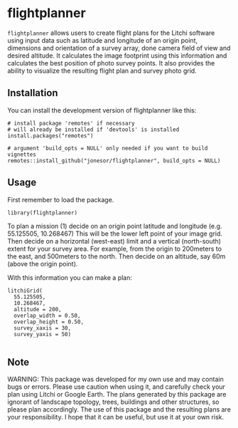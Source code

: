 
# flightplanner

<!-- badges: start -->
<!-- badges: end -->

`flightplanner` allows users to create flight plans for the Litchi software using input data such as latitude and longitude of an origin point, dimensions and orientation of a survey array, done camera field of view and desired altitude. It calculates the image footprint using this information and calculates the best position of photo survey points. It also provides the ability to visualize the resulting flight plan and survey photo grid.

## Installation

You can install the development version of flightplanner like this:

```{r}
# install package 'remotes' if necessary
# will already be installed if 'devtools' is installed
install.packages("remotes")

# argument 'build_opts = NULL' only needed if you want to build vignettes
remotes::install_github("jonesor/flightplanner", build_opts = NULL)
```

## Usage

First remember to load the package.

```{r}
library(flightplanner)
```

To plan a mission (1) decide on an origin point latitude and longitude (e.g. 55.125505, 10.268467) This will be the lower left point of your image grid. Then decide on a horizontal (west-east) limit and a vertical (north-south) extent for your survey area. For example, from the origin to 200meters to the east, and 500meters to the north. Then decide on an altitude, say 60m (above the origin point). 

With this information you can make a plan:

```{r}
litchiGrid(
  55.125505,
  10.268467,
  altitude = 200,
  overlap_width = 0.50,
  overlap_height = 0.50,
  survey_xaxis = 30,
  survey_yaxis = 50)
  
```


## Note

WARNING: This package was developed for my own use and may contain bugs or errors. Please use caution when using it, and carefully check your plan using Litchi or Google Earth. The plans generated by this package are ignorant of landscape topology, trees, buildings and other structures, so please plan accordingly. The use of this package and the resulting plans are your responsibility. I hope that it can be useful, but use it at your own risk.

